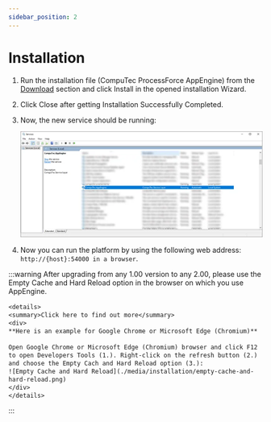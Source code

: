```yaml
---
sidebar_position: 2
---
```


# Installation

1. Run the installation file (CompuTec ProcessForce AppEngine) from the [Download](../../version-2.0/releases/plugins/processforce/download.md) section and click Install in the opened installation Wizard.
2. Click Close after getting Installation Successfully Completed.
3. Now, the new service should be running:

    ![Services](./media/installation/appengine-service.webp)
4. Now you can run the platform by using the following web address: `http://{host}:54000 in a browser`.

:::warning
    After upgrading from any 1.00 version to any 2.00, please use the Empty Cache and Hard Reload option in the browser on which you use AppEngine.

    <details>
    <summary>Click here to find out more</summary>
    <div>
    **Here is an example for Google Chrome or Microsoft Edge (Chromium)**

    Open Google Chrome or Microsoft Edge (Chromium) browser and click F12 to open Developers Tools (1.). Right-click on the refresh button (2.) and choose the Empty Cach and Hard Reload option (3.):
    ![Empty Cache and Hard Reload](./media/installation/empty-cache-and-hard-reload.png)
    </div>
    </details>
:::
